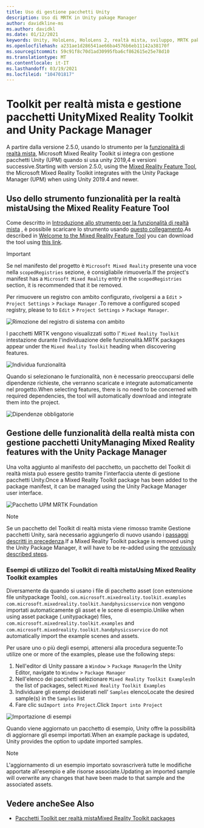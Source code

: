 ```yaml
---
title: Uso di gestione pacchetti Unity
description: Uso di MRTK in Unity pakage Manager
author: davidkline-ms
ms.author: davidkl
ms.date: 01/12/2021
keywords: Unity, HoloLens, HoloLens 2, realtà mista, sviluppo, MRTK pakages,
ms.openlocfilehash: a231ae1d286541ae66ba4576b6eb11142a38170f
ms.sourcegitcommit: 59c91f8c70d1ad30995fba6cf862615e25e78d10
ms.translationtype: MT
ms.contentlocale: it-IT
ms.lasthandoff: 03/19/2021
ms.locfileid: "104701817"
---
```

# <a name="mixed-reality-toolkit-and-unity-package-manager"></a><span data-ttu-id="fdc72-104">Toolkit per realtà mista e gestione pacchetti Unity</span><span class="sxs-lookup"><span data-stu-id="fdc72-104">Mixed Reality Toolkit and Unity Package Manager</span></span>

<span data-ttu-id="fdc72-105">A partire dalla versione 2.5.0, usando lo strumento per la [funzionalità di realtà mista](https://aka.ms/MRFeatureToolDocs), Microsoft Mixed Reality Toolkit si integra con gestione pacchetti Unity (UPM) quando si usa unity 2019,4 e versioni successive.</span><span class="sxs-lookup"><span data-stu-id="fdc72-105">Starting with version 2.5.0, using the [Mixed Reality Feature Tool](https://aka.ms/MRFeatureToolDocs), the Microsoft Mixed Reality Toolkit integrates with the Unity Package Manager (UPM) when using Unity 2019.4 and newer.</span></span>

## <a name="using-the-mixed-reality-feature-tool"></a><span data-ttu-id="fdc72-106">Uso dello strumento funzionalità per la realtà mista</span><span class="sxs-lookup"><span data-stu-id="fdc72-106">Using the Mixed Reality Feature Tool</span></span>

<span data-ttu-id="fdc72-107">Come descritto in [Introduzione allo strumento per la funzionalità di realtà mista](https://aka.ms/MRFeatureToolDocs) , è possibile scaricare lo strumento usando [questo collegamento](https://aka.ms/MRFeatureTool).</span><span class="sxs-lookup"><span data-stu-id="fdc72-107">As described in [Welcome to the Mixed Reality Feature Tool](https://aka.ms/MRFeatureToolDocs) you can download the tool using [this link](https://aka.ms/MRFeatureTool).</span></span>

> [!IMPORTANT]
> <span data-ttu-id="fdc72-108">Se nel manifesto del progetto è `Microsoft Mixed Reality` presente una voce nella `scopedRegistries` sezione, è consigliabile rimuoverla.</span><span class="sxs-lookup"><span data-stu-id="fdc72-108">If the project's manifest has a `Microsoft Mixed Reality` entry in the `scopedRegistries` section, it is recommended that it be removed.</span></span>
>
> <span data-ttu-id="fdc72-109">Per rimuovere un registro con ambito configurato, rivolgersi a a `Edit`  >  `Project Settings`  >  `Package Manager` .</span><span class="sxs-lookup"><span data-stu-id="fdc72-109">To remove a configured scoped registry, please to to `Edit` > `Project Settings` > `Package Manager`.</span></span>
>
> ![Rimozione del registro di sistema con ambito](../features/images/packaging/RemoveScopedRegistry.png)

<span data-ttu-id="fdc72-111">I pacchetti MRTK vengono visualizzati sotto l' `Mixed Reality Toolkit` intestazione durante l'individuazione delle funzionalità.</span><span class="sxs-lookup"><span data-stu-id="fdc72-111">MRTK packages appear under the `Mixed Reality Toolkit` heading when discovering features.</span></span>

![Individua funzionalità](../features/images/packaging/DiscoverFeatures.png)

<span data-ttu-id="fdc72-113">Quando si selezionano le funzionalità, non è necessario preoccuparsi delle dipendenze richieste, che verranno scaricate e integrate automaticamente nel progetto.</span><span class="sxs-lookup"><span data-stu-id="fdc72-113">When selecting features, there is no need to be concerned with required dependencies, the tool will automatically download and integrate them into the project.</span></span>

![Dipendenze obbligatorie](../features/images/packaging/RequiredDependencies.png)

## <a name="managing-mixed-reality-features-with-the-unity-package-manager"></a><span data-ttu-id="fdc72-115">Gestione delle funzionalità della realtà mista con gestione pacchetti Unity</span><span class="sxs-lookup"><span data-stu-id="fdc72-115">Managing Mixed Reality features with the Unity Package Manager</span></span>

<span data-ttu-id="fdc72-116">Una volta aggiunto al manifesto del pacchetto, un pacchetto del Toolkit di realtà mista può essere gestito tramite l'interfaccia utente di gestione pacchetti Unity.</span><span class="sxs-lookup"><span data-stu-id="fdc72-116">Once a Mixed Reality Toolkit package has been added to the package manifest, it can be managed using the Unity Package Manager user interface.</span></span>

![Pacchetto UPM MRTK Foundation](../features/images/packaging/MRTK_FoundationUPM.png)

> [!NOTE]
> <span data-ttu-id="fdc72-118">Se un pacchetto del Toolkit di realtà mista viene rimosso tramite Gestione pacchetti Unity, sarà necessario aggiungerlo di nuovo usando i [passaggi descritti in precedenza](#using-the-mixed-reality-feature-tool).</span><span class="sxs-lookup"><span data-stu-id="fdc72-118">If a Mixed Reality Toolkit package is removed using the Unity Package Manager, it will have to be re-added using the [previously described steps](#using-the-mixed-reality-feature-tool).</span></span>

### <a name="using-mixed-reality-toolkit-examples"></a><span data-ttu-id="fdc72-119">Esempi di utilizzo del Toolkit di realtà mista</span><span class="sxs-lookup"><span data-stu-id="fdc72-119">Using Mixed Reality Toolkit examples</span></span>

<span data-ttu-id="fdc72-120">Diversamente da quando si usano i file di pacchetto asset (con estensione file unitypackage Tools), `com.microsoft.mixedreality.toolkit.examples` `com.microsoft.mixedreality.toolkit.handphysicsservice` non vengono importati automaticamente gli asset e le scene di esempio.</span><span class="sxs-lookup"><span data-stu-id="fdc72-120">Unlike when using asset package (.unitypackage) files, `com.microsoft.mixedreality.toolkit.examples` and `com.microsoft.mixedreality.toolkit.handphysicsservice` do not automatically import the example scenes and assets.</span></span>

<span data-ttu-id="fdc72-121">Per usare uno o più degli esempi, attenersi alla procedura seguente:</span><span class="sxs-lookup"><span data-stu-id="fdc72-121">To utilize one or more of the examples, please use the following steps:</span></span>

1. <span data-ttu-id="fdc72-122">Nell'editor di Unity passare a `Window` > `Package Manager`</span><span class="sxs-lookup"><span data-stu-id="fdc72-122">In the Unity Editor, navigate to `Window` > `Package Manager`</span></span>
1. <span data-ttu-id="fdc72-123">Nell'elenco dei pacchetti selezionare `Mixed Reality Toolkit Examples`</span><span class="sxs-lookup"><span data-stu-id="fdc72-123">In the list of packages, select `Mixed Reality Toolkit Examples`</span></span>
1. <span data-ttu-id="fdc72-124">Individuare gli esempi desiderati nell' `Samples` elenco</span><span class="sxs-lookup"><span data-stu-id="fdc72-124">Locate the desired sample(s) in the `Samples` list</span></span>
1. <span data-ttu-id="fdc72-125">Fare clic su`Import into Project`.</span><span class="sxs-lookup"><span data-stu-id="fdc72-125">Click `Import into Project`</span></span>

![Importazione di esempi](../features/images/packaging/MRTK_ExamplesUpm.png)

<span data-ttu-id="fdc72-127">Quando viene aggiornato un pacchetto di esempio, Unity offre la possibilità di aggiornare gli esempi importati.</span><span class="sxs-lookup"><span data-stu-id="fdc72-127">When an example package is updated, Unity provides the option to update imported samples.</span></span>

> [!NOTE]
> <span data-ttu-id="fdc72-128">L'aggiornamento di un esempio importato sovrascriverà tutte le modifiche apportate all'esempio e alle risorse associate.</span><span class="sxs-lookup"><span data-stu-id="fdc72-128">Updating an imported sample will overwrite any changes that have been made to that sample and the associated assets.</span></span>

## <a name="see-also"></a><span data-ttu-id="fdc72-129">Vedere anche</span><span class="sxs-lookup"><span data-stu-id="fdc72-129">See Also</span></span>

- [<span data-ttu-id="fdc72-130">Pacchetti Toolkit per realtà mista</span><span class="sxs-lookup"><span data-stu-id="fdc72-130">Mixed Reality Toolkit packages</span></span>](../packages/mrtk-packages.md)
